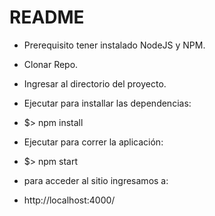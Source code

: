 # README

+ Prerequisito tener instalado NodeJS y NPM.
+ Clonar Repo.
+ Ingresar al directorio del proyecto.
+ Ejecutar para installar las dependencias:

+ $> npm install

+ Ejecutar para correr la aplicación:

+ $> npm start

+ para acceder al sitio ingresamos a:

+ http://localhost:4000/


